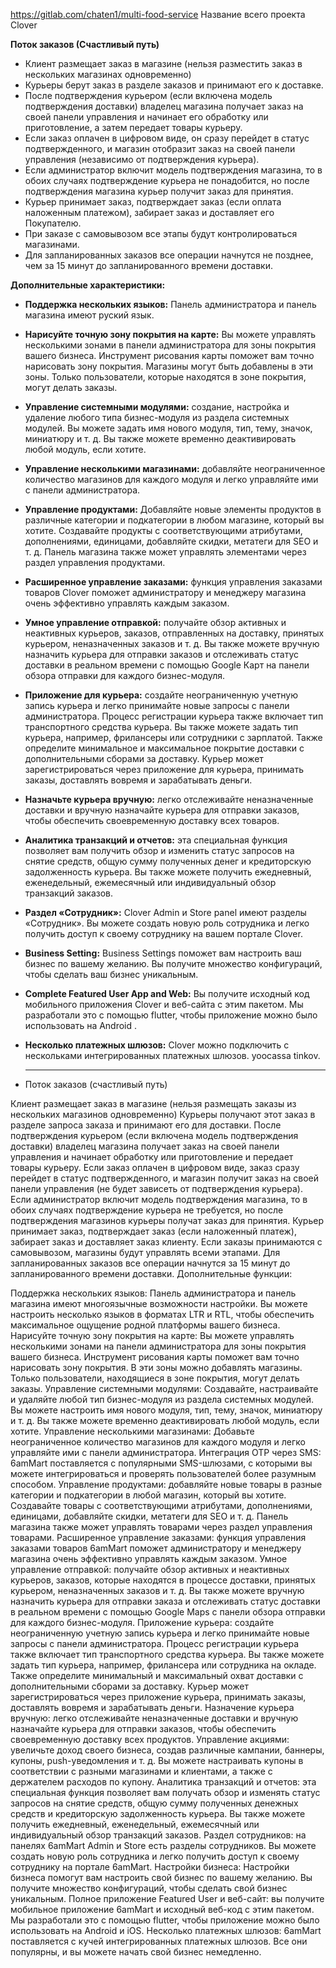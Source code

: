 https://gitlab.com/chaten1/multi-food-service
Название всего проекта Clover

**Поток заказов (Счастливый путь)**
- Клиент размещает заказ в магазине (нельзя разместить заказ в нескольких магазинах одновременно)
- Курьеры берут заказ в разделе заказов и принимают его к доставке.
- После подтверждения курьером (если включена модель подтверждения доставки) владелец магазина получает заказ на своей панели управления и начинает его обработку или приготовление, а затем передает товары курьеру.
- Если заказ оплачен в цифровом виде, он сразу перейдет в статус подтвержденного, и магазин отобразит заказ на своей панели управления (независимо от подтверждения курьера).
- Если администратор включит модель подтверждения магазина, то в обоих случаях подтверждение курьера не понадобится, но после подтверждения магазина курьер получит заказ для принятия. 
- Курьер принимает заказ, подтверждает заказ (если оплата наложенным платежом), забирает заказ и доставляет его Покупателю.
- При заказе с самовывозом все этапы будут контролироваться магазинами.
- Для запланированных заказов все операции начнутся не позднее, чем за 15 минут до запланированного времени доставки.

**Дополнительные характеристики:** 

- **Поддержка нескольких языков:** Панель администратора и панель магазина имеют руский язык.  
- **Нарисуйте точную зону покрытия на карте:** Вы можете управлять несколькими зонами в панели администратора для зоны покрытия вашего бизнеса. Инструмент рисования карты поможет вам точно нарисовать зону покрытия. Магазины могут быть добавлены в эти зоны. Только пользователи, которые находятся в зоне покрытия, могут делать заказы.
- **Управление системными модулями:** создание, настройка и удаление любого типа бизнес-модуля из раздела системных модулей. Вы можете задать имя нового модуля, тип, тему, значок, миниатюру и т. д. Вы также можете временно деактивировать любой модуль, если хотите. 
- **Управление несколькими магазинами:** добавляйте неограниченное количество магазинов для каждого модуля и легко управляйте ими с панели администратора. 
- **Управление продуктами:** Добавляйте новые элементы продуктов в различные категории и подкатегории в любом магазине, который вы хотите. Создавайте продукты с соответствующими атрибутами, дополнениями, единицами, добавляйте скидки, метатеги для SEO и т. д. Панель магазина также может управлять элементами через раздел управления продуктами. 
- **Расширенное управление заказами:** функция управления заказами товаров Clover поможет администратору и менеджеру магазина очень эффективно управлять каждым заказом.
- **Умное управление отправкой:** получайте обзор активных и неактивных курьеров, заказов, отправленных на доставку, принятых курьером, неназначенных заказов и т. д. Вы также можете вручную назначить курьера для отправки заказов и отслеживать статус доставки в реальном времени с помощью Google Карт на панели обзора отправки для каждого бизнес-модуля. 
- **Приложение для курьера:** создайте неограниченную учетную запись курьера и легко принимайте новые запросы с панели администратора. Процесс регистрации курьера также включает тип транспортного средства курьера. Вы также можете задать тип курьера, например, фрилансеры или сотрудники с зарплатой. Также определите минимальное и максимальное покрытие доставки с дополнительными сборами за доставку. Курьер может зарегистрироваться через приложение для курьера, принимать заказы, доставлять вовремя и зарабатывать деньги. 
- **Назначьте курьера вручную:** легко отслеживайте неназначенные доставки и вручную назначайте курьера для отправки заказов, чтобы обеспечить своевременную доставку всех товаров. 
- **Аналитика транзакций и отчетов:** эта специальная функция позволяет вам получить обзор и изменить статус запросов на снятие средств, общую сумму полученных денег и кредиторскую задолженность курьера. Вы также можете получить ежедневный, еженедельный, ежемесячный или индивидуальный обзор транзакций заказов. 
- **Раздел «Сотрудник»:** Clover Admin и Store panel имеют разделы «Сотрудник». Вы можете создать новую роль сотрудника и легко получить доступ к своему сотруднику на вашем портале Clover.
- **Business Setting:** Business Settings поможет вам настроить ваш бизнес по вашему желанию. Вы получите множество конфигураций, чтобы сделать ваш бизнес уникальным.
- **Complete Featured User App and Web:** Вы получите исходный код мобильного приложения Clover и веб-сайта с этим пакетом. Мы разработали это с помощью flutter, чтобы приложение можно было использовать на Android .
- **Несколько платежных шлюзов:** Clover можно подключить с нескольками интегрированных платежных шлюзов. yoocassa tinkov.
  
  
  
  ----
- Поток заказов (счастливый путь)

Клиент размещает заказ в магазине (нельзя размещать заказы из нескольких магазинов одновременно)
Курьеры получают этот заказ в разделе запроса заказа и принимают его для доставки.
После подтверждения курьером (если включена модель подтверждения доставки) владелец магазина получает заказ на своей панели управления и начинает обработку или приготовление и передает товары курьеру.
Если заказ оплачен в цифровом виде, заказ сразу перейдет в статус подтвержденного, и магазин получит заказ на своей панели управления (не будет зависеть от подтверждения курьера).
Если администратор включит модель подтверждения магазина, то в обоих случаях подтверждение курьера не требуется, но после подтверждения магазинов курьеры получат заказ для принятия.
Курьер принимает заказ, подтверждает заказ (если наложенный платеж), забирает заказ и доставляет заказ клиенту.
Если заказы принимаются с самовывозом, магазины будут управлять всеми этапами.
Для запланированных заказов все операции начнутся за 15 минут до запланированного времени доставки.
Дополнительные функции:

Поддержка нескольких языков: Панель администратора и панель магазина имеют многоязычные возможности настройки. Вы можете настроить несколько языков в форматах LTR и RTL, чтобы обеспечить максимальное ощущение родной платформы вашего бизнеса.
Нарисуйте точную зону покрытия на карте: Вы можете управлять несколькими зонами на панели администратора для зоны покрытия вашего бизнеса. Инструмент рисования карты поможет вам точно нарисовать зону покрытия. В эти зоны можно добавлять магазины. Только пользователи, находящиеся в зоне покрытия, могут делать заказы.
Управление системными модулями: Создавайте, настраивайте и удаляйте любой тип бизнес-модуля из раздела системных модулей. Вы можете настроить имя нового модуля, тип, тему, значок, миниатюру и т. д. Вы также можете временно деактивировать любой модуль, если хотите.
Управление несколькими магазинами: Добавьте неограниченное количество магазинов для каждого модуля и легко управляйте ими с панели администратора.
Интеграция OTP через SMS: 6amMart поставляется с популярными SMS-шлюзами, с которыми вы можете интегрироваться и проверять пользователей более разумным способом.
Управление продуктами: добавляйте новые товары в разные категории и подкатегории в любой магазин, который вы хотите. Создавайте товары с соответствующими атрибутами, дополнениями, единицами, добавляйте скидки, метатеги для SEO и т. д. Панель магазина также может управлять товарами через раздел управления товарами.
Расширенное управление заказами: функция управления заказами товаров 6amMart поможет администратору и менеджеру магазина очень эффективно управлять каждым заказом.
Умное управление отправкой: получайте обзор активных и неактивных курьеров, заказов, которые находятся в процессе доставки, принятых курьером, неназначенных заказов и т. д. Вы также можете вручную назначить курьера для отправки заказа и отслеживать статус доставки в реальном времени с помощью Google Maps с панели обзора отправки для каждого бизнес-модуля.
Приложение курьера: создайте неограниченную учетную запись курьера и легко принимайте новые запросы с панели администратора. Процесс регистрации курьера также включает тип транспортного средства курьера. Вы также можете задать тип курьера, например, фрилансера или сотрудника на окладе. Также определите минимальный и максимальный охват доставки с дополнительными сборами за доставку. Курьер может зарегистрироваться через приложение курьера, принимать заказы, доставлять вовремя и зарабатывать деньги.
Назначение курьера вручную: легко отслеживайте неназначенные доставки и вручную назначайте курьера для отправки заказов, чтобы обеспечить своевременную доставку всех продуктов.
Управление акциями: увеличьте доход своего бизнеса, создав различные кампании, баннеры, купоны, push-уведомления и т. д. Вы можете настраивать купоны в соответствии с разными магазинами и клиентами, а также с держателем расходов по купону.
Аналитика транзакций и отчетов: эта специальная функция позволяет вам получать обзор и изменять статус запросов на снятие средств, общую сумму полученных денежных средств и кредиторскую задолженность курьера. Вы также можете получить ежедневный, еженедельный, ежемесячный или индивидуальный обзор транзакций заказов.
Раздел сотрудников: на панелях 6amMart Admin и Store есть разделы сотрудников. Вы можете создать новую роль сотрудника и легко получить доступ к своему сотруднику на портале 6amMart.
Настройки бизнеса: Настройки бизнеса помогут вам настроить свой бизнес по вашему желанию. Вы получите множество конфигураций, чтобы сделать свой бизнес уникальным.
Полное приложение Featured User и веб-сайт: вы получите мобильное приложение 6amMart и исходный веб-код с этим пакетом. Мы разработали это с помощью flutter, чтобы приложение можно было использовать на Android и iOS.
Несколько платежных шлюзов: 6amMart поставляется с кучей интегрированных платежных шлюзов. Все они популярны, и вы можете начать свой бизнес немедленно.